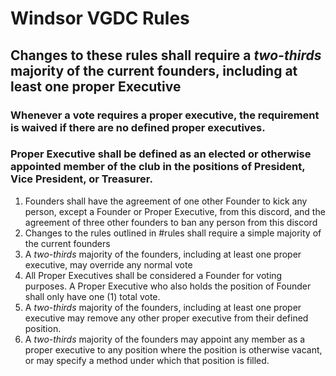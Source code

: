 # Windsor VGDC Rules

## Changes to these rules shall require a *two-thirds* majority of the current founders, including at least one proper Executive

### Whenever a vote requires a proper executive, the requirement is waived if there are no defined proper executives.
### Proper Executive shall be defined as an elected or otherwise appointed member of the club in the positions of President, Vice President, or Treasurer. 

1. Founders shall have the agreement of one other Founder to kick any person, except a Founder or Proper Executive, from this discord, and the agreement of three other founders to ban any person from this discord
2. Changes to the rules outlined in #rules shall require a simple majority of the current founders
3. A *two-thirds* majority of the founders, including at least one proper executive, may override any normal vote
4. All Proper Executives shall be considered a Founder for voting purposes. A Proper Executive who also holds the position of Founder shall only have one (1) total vote.
5. A *two-thirds* majority of the founders, including at least one proper executive may remove any other proper executive from their defined position. 
6. A *two-thirds* majority of the founders may appoint any member as a proper executive to any position where the position is otherwise vacant, or may specify a method under which that position is filled.
